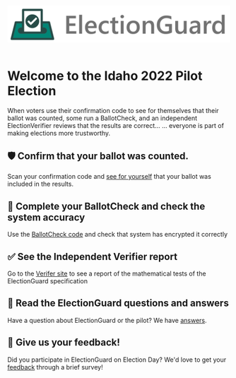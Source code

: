 ![Microsoft Defending Democracy Program: ElectionGuard][election-guard-banner]
<br>
<br>
# Welcome to the Idaho 2022 Pilot Election

When voters use their confirmation code to see for themselves that their ballot was counted, some run a BallotCheck, and an independent ElectionVerifier reviews that the results are correct…
… everyone is part of making elections more trustworthy.


## 🛡 Confirm that your ballot was counted.

Scan your confirmation code and [see for yourself](www.google.com) that your ballot was included in the results.

## 🔐 Complete your BallotCheck and check the system accuracy

Use the [BallotCheck code](www.google.com) and check that system has encrypted it correctly

## ✅ See the Independent Verifier report

Go to the [Verifer site](www.google.com) to see a report of the mathematical tests of the ElectionGuard specification 

## 📝 Read the ElectionGuard questions and answers

Have a question about ElectionGuard or the pilot? We have [answers](https://www.google.com). 

## 🤏 Give us your feedback!

Did you participate in ElectionGuard on Election Day? We'd love to get your [feedback](https://uncc.qualtrics.com/jfe/form/SV_9GBhXQUbVGBjpzw) through a brief survey! 

<!-- Links -->
[election-guard-banner]: /images/electionguard-banner.svg "ElectionGuard banner"